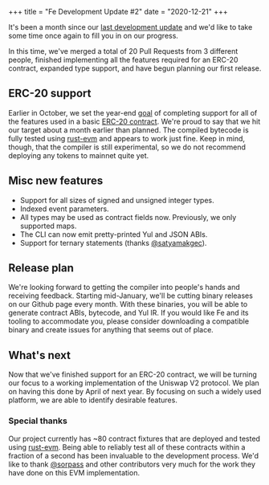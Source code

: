 +++
title = "Fe Development Update #2"
date = "2020-12-21"
+++

It's been a month since our [last development update](https://snakecharmers.ethereum.org/fe-development-update-1/) and we'd like to take some time once again to fill you in on our progress.

In this time, we've merged a total of 20 Pull Requests from 3 different people, finished implementing all the features required for an ERC-20 contract, expanded type support, and have begun planning our first release.

## ERC-20 support

Earlier in October, we set the year-end [goal](https://github.com/ethereum/fe/milestone/1?closed=1) of completing support for all of the features used in a basic [ERC-20 contract](https://github.com/ethereum/fe/blob/3826aea3a58bce2771d92ed7f197b170e7419aeb/compiler/tests/fixtures/erc20_token.fe). We're proud to say that we hit our target about a month earlier than planned. The compiled bytecode is fully tested using [rust-evm](https://github.com/rust-blockchain/evm) and appears to work just fine. Keep in mind, though, that the compiler is still experimental, so we do not recommend deploying any tokens to mainnet quite yet.

## Misc new features

- Support for all sizes of signed and unsigned integer types.
- Indexed event parameters.
- All types may be used as contract fields now. Previously, we only supported maps.
- The CLI can now emit pretty-printed Yul and JSON ABIs.
- Support for ternary statements (thanks [@satyamakgec](https://github.com/satyamakgec)).

## Release plan

We're looking forward to getting the compiler into people's hands and receiving feedback. Starting mid-January, we'll be cutting binary releases on our Github page every month. With these binaries, you will be able to generate contract ABIs, bytecode, and Yul IR. If you would like Fe and its tooling to accommodate you, please consider downloading a compatible binary and create issues for anything that seems out of place.

## What's next

Now that we've finished support for an ERC-20 contract, we will be turning our focus to a working implementation of the Uniswap V2 protocol. We plan on having this done by April of next year. By focusing on such a widely used platform, we are able to identify desirable features.

### Special thanks

Our project currently has ~80 contract fixtures that are deployed and tested using [rust-evm](https://github.com/rust-blockchain/evm). Being able to reliably test all of these contracts within a fraction of a second has been invaluable to the development process. We'd like to thank [@sorpass](https://github.com/sorpaas) and other contributors very much for the work they have done on this EVM implementation.